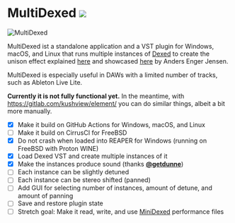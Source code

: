 # MultiDexed ![](https://github.com/probonopd/MultiDexed/actions/workflows/main.yml/badge.svg)

![MultiDexed](https://user-images.githubusercontent.com/2480569/222845457-eff2f74f-9699-4c49-bbec-8e7f58b7d14b.jpg)

MultiDexed ist a standalone application and a VST plugin for Windows, macOS, and Linux that runs multiple instances of [Dexed](https://github.com/asb2m10/dexed) to create the unison effect explained [here](https://www.youtube.com/watch?v=Hzwvd8aZUUU) and showcased [here](https://www.youtube.com/watch?v=BjxuzeVXCDU&t=1190s) by Anders Enger Jensen.

MultiDexed is especially useful in DAWs with a limited number of tracks, such as Ableton Live Lite.

__Currently it is not fully functional yet.__ In the meantime, with https://gitlab.com/kushview/element/ you can do similar things, albeit a bit more manually.

- [x] Make it build on GitHub Actions for Windows, macOS, and Linux
- [ ] Make it build on CirrusCI for FreeBSD
- [x] Do not crash when loaded into REAPER for Windows (running on FreeBSD with Proton WINE)
- [x] Load Dexed VST and create multiple instances of it
- [x] Make the instances produce sound (thanks [__@getdunne__](https://github.com/getdunne))
- [ ] Each instance can be slightly detuned
- [ ] Each instance can be stereo shifted (panned)
- [ ] Add GUI for selecting number of instances, amount of detune, and amount of panning
- [ ] Save and restore plugin state
- [ ] Stretch goal: Make it read, write, and use [MiniDexed](https://github.com/probonopd/MultiDexed) performance files
